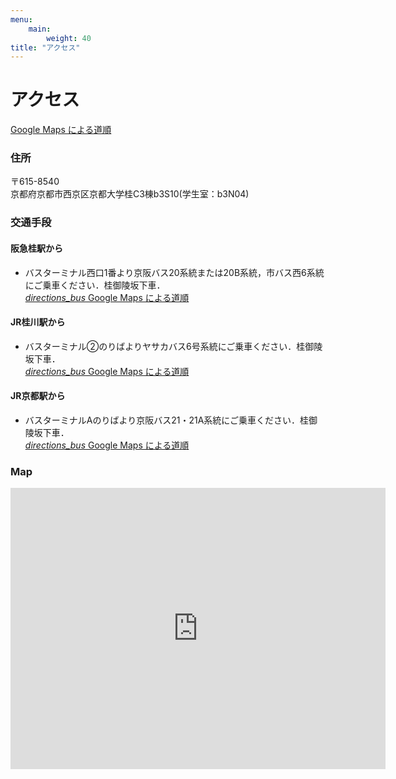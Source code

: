 ```yaml
---
menu:
    main:
        weight: 40
title: "アクセス"
---
```


# アクセス


<p>
<a class="button" href="https://www.google.com/maps/dir/?api=1&travelmode=transit&destination=京都大学桂キャンパスC3棟" >Google Maps による道順</a>
</p>

### 住所
〒615-8540  
京都府京都市西京区京都大学桂C3棟b3S10(学生室：b3N04)

### 交通手段

#### 阪急桂駅から 
* バスターミナル西口1番より京阪バス20系統または20B系統，市バス西6系統にご乗車ください．桂御陵坂下車．  
  <a href="https://www.google.com/maps/dir/?api=1&travelmode=transit&destination=京都大学桂キャンパスC3棟&origin=阪急桂駅"><i class="material-icons">directions_bus</i> Google Maps による道順</a>
  

#### JR桂川駅から

* バスターミナル②のりばよりヤサカバス6号系統にご乗車ください．桂御陵坂下車．  
  <a href="https://www.google.com/maps/dir/?api=1&travelmode=transit&destination=京都大学桂キャンパスC3棟&origin=JR桂川駅"><i class="material-icons">directions_bus</i> Google Maps による道順</a>  

#### JR京都駅から

*  バスターミナルAのりばより京阪バス21・21A系統にご乗車ください．桂御陵坂下車．  
  <a href="https://www.google.com/maps/dir/?api=1&travelmode=transit&destination=京都大学桂キャンパスC3棟&origin=JR京都駅"><i class="material-icons">directions_bus</i> Google Maps による道順</a>

### Map

<iframe class="google-map" src="https://www.google.com/maps/embed?pb=!1m14!1m8!1m3!1d31083.999446430975!2d135.72536860615782!3d35.02413982674907!3m2!1i1024!2i768!4f28.1!3m3!1m2!1s0x6001072c84939f7b%3A0xe511b83ae3f4f78c!2zMzTCsDU5JzAwLjkiTiAxMzXCsDQwJzQxLjYiRQ!5e0!3m2!1sja!2sjp!4v1537696749827" width="600" height="450" frameborder="0" allowfullscreen="allowfullscreen"></iframe>

